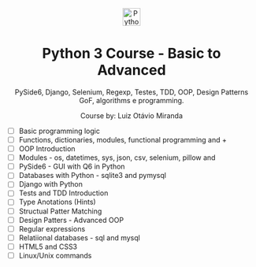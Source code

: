 <div align="center">
  <img src="https://raw.githubusercontent.com/danielcranney/readme-generator/main/public/icons/skills/python-colored.svg" width="36" height="36" alt="Python" />
  <h1>Python 3 Course - Basic to Advanced</h1>
  <p>PySide6, Django, Selenium, Regexp, Testes, TDD, OOP, Design Patterns GoF, algorithms e programming.</p>
  <p>Course by: Luiz Otávio Miranda</p>
</div>

- [ ] Basic programming logic
- [ ] Functions, dictionaries, modules, functional programming and +
- [ ] OOP Introduction
- [ ] Modules - os, datetimes, sys, json, csv, selenium, pillow and 
- [ ] PySide6 - GUI with Q6 in Python
- [ ] Databases with Python - sqlite3 and pymysql
- [ ] Django with Python
- [ ] Tests and TDD Introduction
- [ ] Type Anotations (Hints)
- [ ] Structual Patter Matching
- [ ] Design Patters - Advanced OOP
- [ ] Regular expressions
- [ ] Relatiional databases - sql and mysql
- [ ] HTML5 and CSS3
- [ ] Linux/Unix commands
